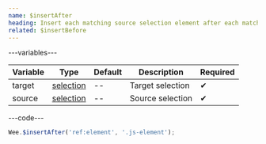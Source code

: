```yaml
---
name: $insertAfter
heading: Insert each matching source selection element after each matching target selection
related: $insertBefore
---
```


---variables---

| Variable | Type | Default | Description | Required |
| -- | -- | -- | -- | -- |
| target | [selection](/script#selection) | -- | Target selection | ✔ |
| source | [selection](/script#selection) | -- | Source selection | ✔ |

---code---

```javascript
Wee.$insertAfter('ref:element', '.js-element');
```